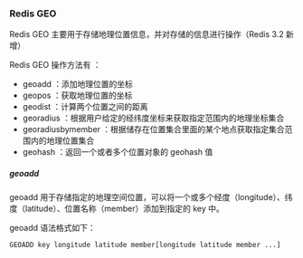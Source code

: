 ### Redis GEO

Redis GEO 主要用于存储地理位置信息，并对存储的信息进行操作（Redis 3.2 新增）

Redis GEO 操作方法有 ： 

- geoadd ：添加地理位置的坐标
- geopos ：获取地理位置的坐标
- geodist ：计算两个位置之间的距离
- georadius ：根据用户给定的经纬度坐标来获取指定范围内的地理坐标集合
- georadiusbymember ：根据储存在位置集合里面的某个地点获取指定集合范围内的地理位置集合
- geohash ：返回一个或者多个位置对象的 geohash 值

##### geoadd

geoadd 用于存储指定的地理空间位置，可以将一个或多个经度（longitude）、纬度（latitude）、位置名称（member）添加到指定的 key 中。

geoadd 语法格式如下：

```
GEOADD key longitude latitude member[longitude latitude member ...]
```


